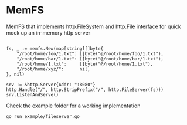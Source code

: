 # MemFS

MemFS that implements http.FileSystem and http.File interface for quick mock up an in-memory http server

```golang

fs, _ := memfs.New(map[string][]byte{
	"/root/home/foo/1.txt": []byte("@/root/home/foo/1.txt"),
	"/root/home/bar/1.txt": []byte("@/root/home/bar/1.txt"),
	"/root/home/1.txt":     []byte("@/root/home/1.txt"),
	"/root/home/xyz/":      nil,
}, nil)

srv := &http.Server{Addr: ":8080"}
http.Handle("/", http.StripPrefix("/", http.FileServer(fs)))
srv.ListenAndServe()
```

Check the example folder for a working implementation

```bash
go run example/fileserver.go
```
